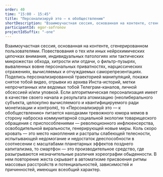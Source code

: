 ```yaml
---
order: 40
time: "15:00 - 15:45"
title: "Персонализируй это — к обобществлению"
shortDescription: "Взаимоучастная сессия, основанная на контенте, сгенерированном пользователями."
participantId: egor-sofronov
projectIdSuffix: "-one"
---
```


Взаимоучастная сессия, основанная на контенте, сгенерированном пользователями. Повествования о тех или иных нейрохимических цепочках внимания, индивидуальных патологиях или тактических микрожестах обхода, хитрости или отдачи, о фильтр-пузырях, вываленных вовне персональных приватностях, нарциссических отражениях, вычисляемых и отчуждаемых саморепрезентациях.
Поделись персонализированной траекторией манипуляций, покажи снятое тобой видео, отрывки из архива Инста-историй, метки непрочитанных или ведомых тобой Телеграм-каналов, личной обсессией и/или уловкой.
Если алгоритмическая персонализация имеет в качестве своего начала и результата атомизацию (неолиберального субъекта, целокупно вычисляемого и квантифицируемого ради монетизации и контроля), то «Персонализируй это — к обобществлению» питается находками тревожного юмора мемов в сторону наброска коммунитарной социальной экологии товарищеского обращения с приспособлениями — революционного инфлюенсерства, освободительной виральности, генерирующей новые миры.
Коль скоро кровать — это место накопления и растраты слабеющей телесности, испытывающей недомогание и недостаток дееспособности в соотнесении с масштабами планетарных эффектов позднего капитализма, то смартфон — это производительное средство, где разыгрываются незначительные различия хореографии обыденности. В нем повторение жеста скрывает в автоматизме присвоения ритмы массовых расстройств и потенциальностей, зависимостей и причинностей, имеющих всеобщий характер.
